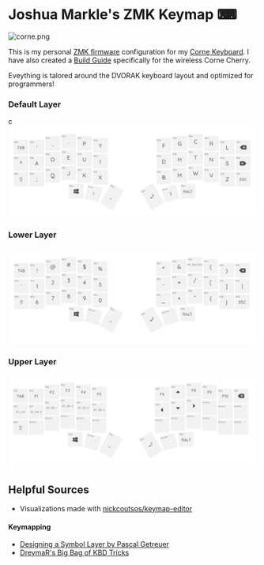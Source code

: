 # Joshua Markle's ZMK Keymap ⌨

![corne.png](doc/images/corne.png)

This is my personal [ZMK firmware](https://github.com/zmkfirmware/zmk/) configuration for my [Corne Keyboard](https://github.com/foostan/crkbd). I have also created a [Build Guide](doc/Build-Guide.md) specifically for the wireless Corne Cherry.

Eveything is talored around the DVORAK keyboard layout and optimized for programmers!

### Default Layer
c
![Corne Default](doc/images/corneDefault.png)

### Lower Layer

![Corne Lower](doc/images/corneLower.png)

### Upper Layer

![Corne Upper](doc/images/corneUpper.png)

## Helpful Sources

- Visualizations made with [nickcoutsos/keymap-editor](https://github.com/nickcoutsos/keymap-editor)

#### Keymapping

- [Designing a Symbol Layer by Pascal Getreuer](https://getreuer.info/posts/keyboards/symbol-layer/index.html)
- [DreymaR's Big Bag of KBD Tricks](https://dreymar.colemak.org/layers-main.html)